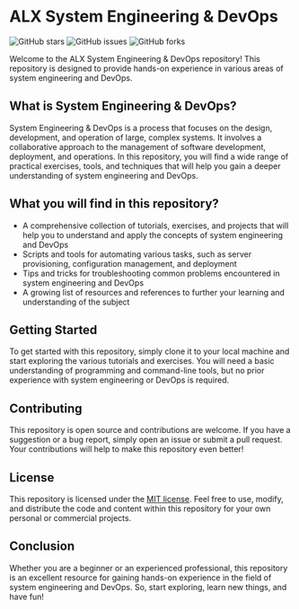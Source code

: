 # ALX System Engineering & DevOps
![GitHub stars](https://img.shields.io/github/stars/yiradesat/alx-system_engineering-devops?style=flat-square) ![GitHub issues](https://img.shields.io/github/issues/yiradesat/alx-system_engineering-devops?style=flat-square) ![GitHub forks](https://img.shields.io/github/forks/yiradesat/alx-system_engineering-devops?style=flat-square)

Welcome to the ALX System Engineering & DevOps repository! This repository is designed to provide hands-on experience in various areas of system engineering and DevOps.

## What is System Engineering & DevOps?
System Engineering & DevOps is a process that focuses on the design, development, and operation of large, complex systems. It involves a collaborative approach to the management of software development, deployment, and operations. In this repository, you will find a wide range of practical exercises, tools, and techniques that will help you gain a deeper understanding of system engineering and DevOps.

## What you will find in this repository?
* A comprehensive collection of tutorials, exercises, and projects that will help you to understand and apply the concepts of system engineering and DevOps
* Scripts and tools for automating various tasks, such as server provisioning, configuration management, and deployment
* Tips and tricks for troubleshooting common problems encountered in system engineering and DevOps
* A growing list of resources and references to further your learning and understanding of the subject

## Getting Started
To get started with this repository, simply clone it to your local machine and start exploring the various tutorials and exercises. You will need a basic understanding of programming and command-line tools, but no prior experience with system engineering or DevOps is required.

## Contributing
This repository is open source and contributions are welcome. If you have a suggestion or a bug report, simply open an issue or submit a pull request. Your contributions will help to make this repository even better!

## License
This repository is licensed under the [MIT license](https://github.com/git/git-scm.com/blob/main/MIT-LICENSE.txt). Feel free to use, modify, and distribute the code and content within this repository for your own personal or commercial projects.

## Conclusion
Whether you are a beginner or an experienced professional, this repository is an excellent resource for gaining hands-on experience in the field of system engineering and DevOps. So, start exploring, learn new things, and have fun!
